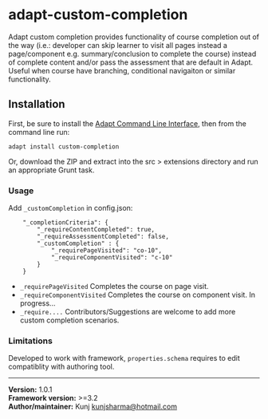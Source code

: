 # adapt-custom-completion  
    
Adapt custom completion provides functionality of course completion out of the way (i.e.: developer can skip learner to visit all pages instead a page/component e.g. summary/conclusion to complete the course) instead of complete content and/or pass the assessment that are default in Adapt. Useful when course have branching, conditional navigaiton or similar functionality.

## Installation

First, be sure to install the [Adapt Command Line Interface](https://github.com/cajones/adapt-cli), then from the command line run:

    adapt install custom-completion

Or, download the ZIP and extract into the src > extensions directory and run an appropriate Grunt task.


### Usage

Add `_customCompletion` in config.json:

```
	"_completionCriteria": {
        "_requireContentCompleted": true,
        "_requireAssessmentCompleted": false,
        "_customCompletion" : {
            "_requirePageVisited": "co-10",
            "_requireComponentVisited": "c-10"
        }
    }
```

* `_requirePageVisited` Completes the course on page visit.
* `_requireComponentVisited` Completes the course on component visit. In progress...
* `_require....` Contributors/Suggestions are welcome to add more custom completion scenarios.


### Limitations

Developed to work with framework, `properties.schema` requires to edit compatiblity with authoring tool.

----------------------------
**Version:**  1.0.1  
**Framework version:** >=3.2  
**Author/maintainer:** Kunj <kunjsharma@hotmail.com>  
